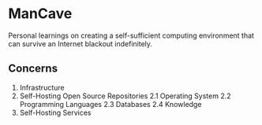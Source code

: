 # ManCave
Personal learnings on creating a self-sufficient computing environment that can survive an Internet blackout indefinitely.

## Concerns
1. Infrastructure
2. Self-Hosting Open Source Repositories
2.1 Operating System
2.2 Programming Languages
2.3 Databases
2.4 Knowledge
3. Self-Hosting Services
